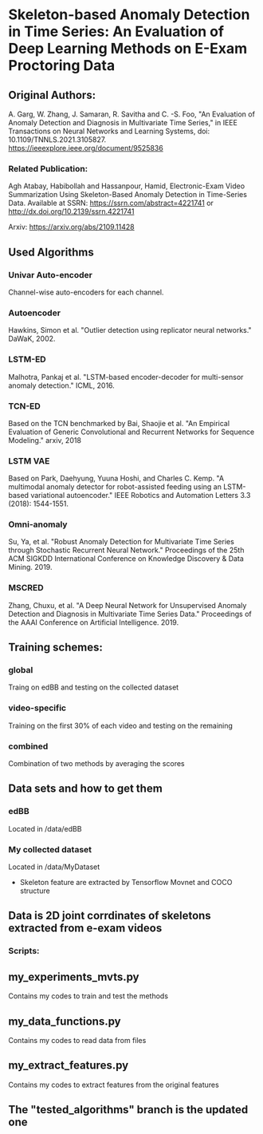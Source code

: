 
# Skeleton-based Anomaly Detection in Time Series: An Evaluation of Deep Learning Methods on E-Exam Proctoring Data

## Original Authors:
A. Garg, W. Zhang, J. Samaran, R. Savitha and C. -S. Foo, "An Evaluation of Anomaly Detection and Diagnosis in Multivariate Time Series," in IEEE Transactions on Neural Networks and Learning Systems, doi: 10.1109/TNNLS.2021.3105827.
https://ieeexplore.ieee.org/document/9525836

### Related Publication:
Agh Atabay, Habibollah and Hassanpour, Hamid, Electronic-Exam Video Summarization Using Skeleton-Based Anomaly Detection in Time-Series Data. Available at SSRN: https://ssrn.com/abstract=4221741 or http://dx.doi.org/10.2139/ssrn.4221741

Arxiv: https://arxiv.org/abs/2109.11428

## Used Algorithms

### Univar Auto-encoder
Channel-wise auto-encoders for each channel. 

### Autoencoder
Hawkins, Simon et al. "Outlier detection using replicator neural networks." DaWaK, 2002.

### LSTM-ED
Malhotra, Pankaj et al. "LSTM-based encoder-decoder for multi-sensor anomaly detection." ICML, 2016.

### TCN-ED
Based on the TCN benchmarked by Bai, Shaojie et al. "An Empirical Evaluation of Generic Convolutional and Recurrent Networks for Sequence Modeling." arxiv, 2018

### LSTM VAE
Based on Park, Daehyung, Yuuna Hoshi, and Charles C. Kemp. "A multimodal anomaly detector for robot-assisted feeding using an LSTM-based variational autoencoder." IEEE Robotics and Automation Letters 3.3 (2018): 1544-1551.

### Omni-anomaly
Su, Ya, et al. "Robust Anomaly Detection for Multivariate Time Series through Stochastic Recurrent Neural Network." Proceedings of the 25th ACM SIGKDD International Conference on Knowledge Discovery & Data Mining. 2019.

### MSCRED
Zhang, Chuxu, et al. "A Deep Neural Network for Unsupervised Anomaly Detection and Diagnosis in Multivariate Time Series Data." Proceedings of the AAAI Conference on Artificial Intelligence. 2019.

## Training schemes:
### global
Traing on edBB and testing on the collected dataset
### video-specific
Training on the first 30% of each video and testing on the remaining
### combined
Combination of two methods by averaging the scores
## Data sets and how to get them

### edBB
Located in /data/edBB
### My collected dataset
Located in /data/MyDataset

* Skeleton feature are extracted by Tensorflow Movnet and COCO structure

## Data is 2D joint corrdinates of skeletons extracted from e-exam videos

### Scripts:
## my_experiments_mvts.py
Contains my codes to train and test the methods
## my_data_functions.py
Contains my codes to read data from files
## my_extract_features.py
Contains my codes to extract features from the original features

## The "tested_algorithms" branch is the updated one



